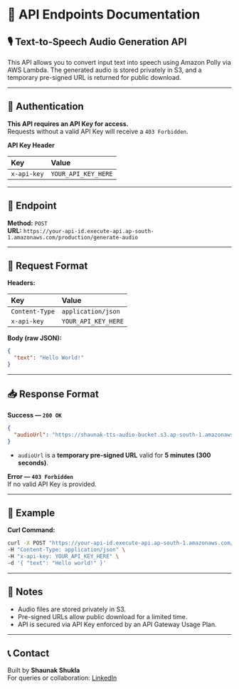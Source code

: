 # 📑 API Endpoints Documentation

## 🎙️ Text-to-Speech Audio Generation API

This API allows you to convert input text into speech using Amazon Polly via AWS Lambda. The generated audio is stored privately in S3, and a temporary pre-signed URL is returned for public download.

---

## 🔐 Authentication

**This API requires an API Key for access.**  
Requests without a valid API Key will receive a `403 Forbidden`.

**API Key Header**

| Key        | Value            |
|:------------|:----------------|
| `x-api-key` | `YOUR_API_KEY_HERE` |

---

## 📌 Endpoint

**Method:** `POST`  
**URL:** `https://your-api-id.execute-api.ap-south-1.amazonaws.com/production/generate-audio`

---

## 📄 Request Format

**Headers:**

| Key               | Value               |
|:------------------|:--------------------|
| `Content-Type`     | `application/json`    |
| `x-api-key`        | `YOUR_API_KEY_HERE` |

**Body (raw JSON):**

```json
{
  "text": "Hello World!"
}
```

---

## 📥 Response Format

**Success — `200 OK`**

```json
{
  "audioUrl": "https://shaunak-tts-audio-bucket.s3.ap-south-1.amazonaws.com/audio_xxx.mp3?X-Amz-Expires=300&X-Amz-Signature=..."
}
```

- `audioUrl` is a **temporary pre-signed URL** valid for **5 minutes (300 seconds)**.

**Error — `403 Forbidden`**  
If no valid API Key is provided.

---

## 🚀 Example

**Curl Command:**

```bash
curl -X POST "https://your-api-id.execute-api.ap-south-1.amazonaws.com/production/generate-audio" \
-H "Content-Type: application/json" \
-H "x-api-key: YOUR_API_KEY_HERE" \
-d '{ "text": "Hello world!" }'
```

---

## 📌 Notes
- Audio files are stored privately in S3.
- Pre-signed URLs allow public download for a limited time.
- API is secured via API Key enforced by an API Gateway Usage Plan.

---

## 📞 Contact

Built by **Shaunak Shukla**  
For queries or collaboration: [LinkedIn](https://www.linkedin.com/in/shaunak-shukla/)


